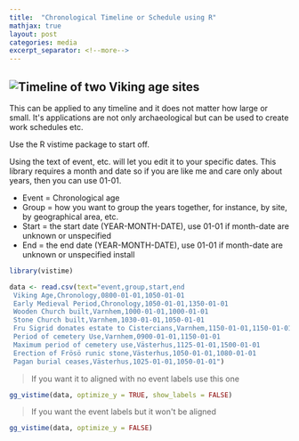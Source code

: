 ```yaml
---
title:  "Chronological Timeline or Schedule using R"
mathjax: true
layout: post
categories: media
excerpt_separator: <!--more-->
---
```


![Timeline of two Viking age sites]({{site.baseurl}}/assets/Images/Rplot01n1.jpg)
---

This can be applied to any timeline and it does not matter how large or small. It's applications are not only archaeological but can be used to create work schedules etc. 
<!--more-->
Use the R vistime package to start off.

Using the text of event, etc. will let you edit it to your specific dates. This library requires a month and date so if you are like me and care only about years, then you can use 01-01. 

- Event = Chronological age 
- Group = how you want to group the years together, for instance, by site, by geographical area, etc.
- Start = the start date (YEAR-MONTH-DATE), use 01-01 if month-date are unknown or unspecified
- End = the end date (YEAR-MONTH-DATE), use 01-01 if month-date are unknown or unspecified
install

```r
library(vistime) 

data <- read.csv(text="event,group,start,end
 Viking Age,Chronology,0800-01-01,1050-01-01
 Early Medieval Period,Chronology,1050-01-01,1350-01-01
 Wooden Church built,Varnhem,1000-01-01,1000-01-01
 Stone Church built,Varnhem,1030-01-01,1050-01-01
 Fru Sigrid donates estate to Cistercians,Varnhem,1150-01-01,1150-01-01
 Period of cemetery Use,Varnhem,0900-01-01,1150-01-01
 Maximum period of cemetery use,Västerhus,1125-01-01,1500-01-01
 Erection of Frösö runic stone,Västerhus,1050-01-01,1080-01-01
 Pagan burial ceases,Västerhus,1025-01-01,1050-01-01")
```
>If you want it to aligned with no event labels use this one

```r
gg_vistime(data, optimize_y = TRUE, show_labels = FALSE) 
```
>If you want the event labels but it won't be aligned

```r
gg_vistime(data, optimize_y = FALSE)
```